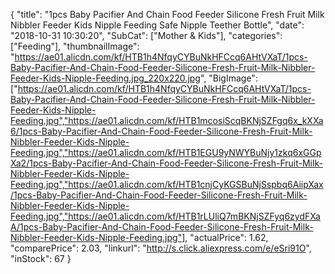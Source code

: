{
	"title": "1pcs Baby Pacifier And Chain Food Feeder Silicone Fresh Fruit Milk Nibbler Feeder Kids Nipple Feeding Safe Nipple Teether Bottle",
	"date": "2018-10-31 10:30:20",
	"SubCat": ["Mother & Kids"],
	"categories": ["Feeding"],
	"thumbnailImage": "https://ae01.alicdn.com/kf/HTB1h4NfqyCYBuNkHFCcq6AHtVXaT/1pcs-Baby-Pacifier-And-Chain-Food-Feeder-Silicone-Fresh-Fruit-Milk-Nibbler-Feeder-Kids-Nipple-Feeding.jpg_220x220.jpg",
	"BigImage": ["https://ae01.alicdn.com/kf/HTB1h4NfqyCYBuNkHFCcq6AHtVXaT/1pcs-Baby-Pacifier-And-Chain-Food-Feeder-Silicone-Fresh-Fruit-Milk-Nibbler-Feeder-Kids-Nipple-Feeding.jpg","https://ae01.alicdn.com/kf/HTB1mcosiScqBKNjSZFgq6x_kXXa6/1pcs-Baby-Pacifier-And-Chain-Food-Feeder-Silicone-Fresh-Fruit-Milk-Nibbler-Feeder-Kids-Nipple-Feeding.jpg","https://ae01.alicdn.com/kf/HTB1EGU9yNWYBuNjy1zkq6xGGpXa2/1pcs-Baby-Pacifier-And-Chain-Food-Feeder-Silicone-Fresh-Fruit-Milk-Nibbler-Feeder-Kids-Nipple-Feeding.jpg","https://ae01.alicdn.com/kf/HTB1cnjCyKGSBuNjSspbq6AiipXax/1pcs-Baby-Pacifier-And-Chain-Food-Feeder-Silicone-Fresh-Fruit-Milk-Nibbler-Feeder-Kids-Nipple-Feeding.jpg","https://ae01.alicdn.com/kf/HTB1rLUliQ7mBKNjSZFyq6zydFXaA/1pcs-Baby-Pacifier-And-Chain-Food-Feeder-Silicone-Fresh-Fruit-Milk-Nibbler-Feeder-Kids-Nipple-Feeding.jpg"],
	"actualPrice": 1.62,
	"comparePrice": 2.03,
	"linkurl": "http://s.click.aliexpress.com/e/eSri91O",
	"inStock": 67
}
